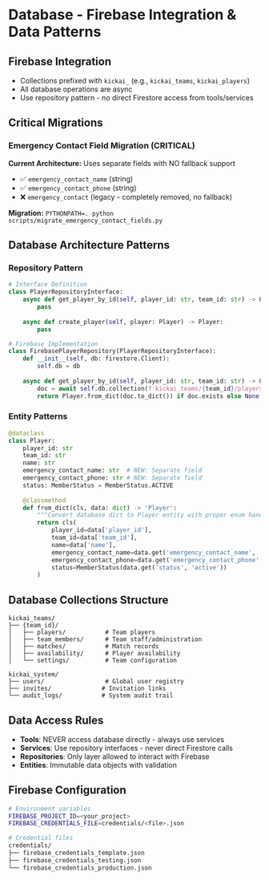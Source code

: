 # Database - Firebase Integration & Data Patterns

## Firebase Integration
- Collections prefixed with `kickai_` (e.g., `kickai_teams`, `kickai_players`)
- All database operations are async
- Use repository pattern - no direct Firestore access from tools/services

## Critical Migrations

### Emergency Contact Field Migration (CRITICAL)
**Current Architecture:** Uses separate fields with NO fallback support
- ✅ `emergency_contact_name` (string)
- ✅ `emergency_contact_phone` (string)  
- ❌ `emergency_contact` (legacy - completely removed, no fallback)

**Migration:** `PYTHONPATH=. python scripts/migrate_emergency_contact_fields.py`

## Database Architecture Patterns

### Repository Pattern
```python
# Interface Definition
class PlayerRepositoryInterface:
    async def get_player_by_id(self, player_id: str, team_id: str) -> Optional[Player]:
        pass
    
    async def create_player(self, player: Player) -> Player:
        pass

# Firebase Implementation
class FirebasePlayerRepository(PlayerRepositoryInterface):
    def __init__(self, db: firestore.Client):
        self.db = db
    
    async def get_player_by_id(self, player_id: str, team_id: str) -> Optional[Player]:
        doc = await self.db.collection(f'kickai_teams/{team_id}/players').document(player_id).get()
        return Player.from_dict(doc.to_dict()) if doc.exists else None
```

### Entity Patterns
```python
@dataclass
class Player:
    player_id: str
    team_id: str
    name: str
    emergency_contact_name: str  # NEW: Separate field
    emergency_contact_phone: str # NEW: Separate field
    status: MemberStatus = MemberStatus.ACTIVE
    
    @classmethod
    def from_dict(cls, data: dict) -> 'Player':
        """Convert database dict to Player entity with proper enum handling."""
        return cls(
            player_id=data['player_id'],
            team_id=data['team_id'],
            name=data['name'],
            emergency_contact_name=data.get('emergency_contact_name', ''),
            emergency_contact_phone=data.get('emergency_contact_phone', ''),
            status=MemberStatus(data.get('status', 'active'))
        )
```

## Database Collections Structure
```
kickai_teams/
├── {team_id}/
│   ├── players/           # Team players
│   ├── team_members/      # Team staff/administration
│   ├── matches/           # Match records
│   ├── availability/      # Player availability
│   └── settings/          # Team configuration

kickai_system/
├── users/                 # Global user registry
├── invites/              # Invitation links
└── audit_logs/           # System audit trail
```

## Data Access Rules
- **Tools**: NEVER access database directly - always use services
- **Services**: Use repository interfaces - never direct Firestore calls
- **Repositories**: Only layer allowed to interact with Firebase
- **Entities**: Immutable data objects with validation

## Firebase Configuration
```bash
# Environment variables
FIREBASE_PROJECT_ID=<your_project>
FIREBASE_CREDENTIALS_FILE=credentials/<file>.json

# Credential files
credentials/
├── firebase_credentials_template.json
├── firebase_credentials_testing.json
└── firebase_credentials_production.json
```